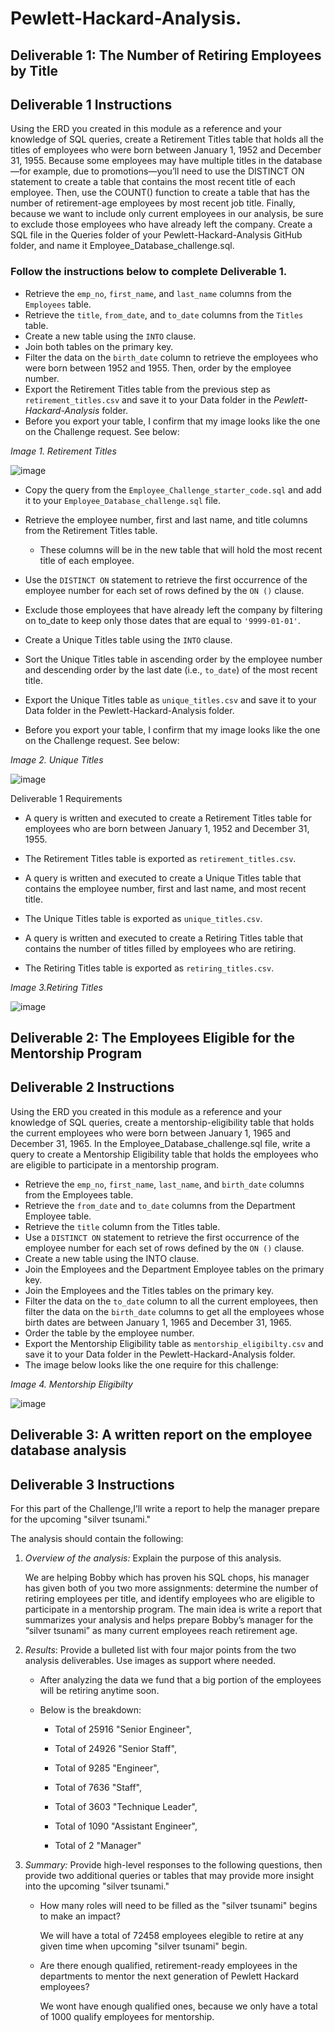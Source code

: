 # Pewlett-Hackard-Analysis.
## Deliverable 1: The Number of Retiring Employees by Title 
## **Deliverable 1 Instructions**

Using the ERD you created in this module as a reference and your knowledge of SQL queries, create a Retirement Titles table that holds all the titles of employees who were born between January 1, 1952 and December 31, 1955. Because some employees may have multiple titles in the database—for example, due to promotions—you’ll need to use the DISTINCT ON statement to create a table that contains the most recent title of each employee. Then, use the COUNT() function to create a table that has the number of retirement-age employees by most recent job title. Finally, because we want to include only current employees in our analysis, be sure to exclude those employees who have already left the company.
  Create a SQL file in the Queries folder of your Pewlett-Hackard-Analysis GitHub folder, and name it Employee_Database_challenge.sql.

### Follow the instructions below to complete Deliverable 1.


- Retrieve the `emp_no`, `first_name`, and `last_name` columns from the `Employees` table.
- Retrieve the `title`, `from_date`, and `to_date` columns from the `Titles` table.
- Create a new table using the `INTO` clause.
- Join both tables on the primary key.
- Filter the data on the `birth_date` column to retrieve the employees who were born between 1952 and 1955. Then, order by the employee number.
- Export the Retirement Titles table from the previous step as `retirement_titles.csv` and save it to your Data folder in the *Pewlett-Hackard-Analysis* folder.
- Before you export your table, I confirm that my image looks like the one on the Challenge request. See below:

*Image 1. Retirement Titles*

![image](https://user-images.githubusercontent.com/112348240/202344165-6a598eee-7091-424b-8dab-a62584d03959.png)

- Copy the query from the `Employee_Challenge_starter_code.sql` and add it to your `Employee_Database_challenge.sql` file.

- Retrieve the employee number, first and last name, and title columns from the Retirement Titles table.

    - These columns will be in the new table that will hold the most recent title of each employee.
    
- Use the `DISTINCT ON` statement to retrieve the first occurrence of the employee number for each set of rows defined by the `ON ()` clause.

- Exclude those employees that have already left the company by filtering on to_date to keep only those dates that are equal to `'9999-01-01'`.
- Create a Unique Titles table using the `INTO` clause.
- Sort the Unique Titles table in ascending order by the employee number and descending order by the last date (i.e., `to_date`) of the most recent title.
- Export the Unique Titles table as `unique_titles.csv` and save it to your Data folder in the Pewlett-Hackard-Analysis folder.
- Before you export your table, I confirm that my image looks like the one on the Challenge request. See below:

*Image 2. Unique Titles*

![image](https://user-images.githubusercontent.com/112348240/202346174-5c597d51-280b-491e-bec7-0d02ec8e588e.png)


Deliverable 1 Requirements

- A query is written and executed to create a Retirement Titles table for employees who are born between January 1, 1952 and December 31, 1955. 
  
- The Retirement Titles table is exported as `retirement_titles.csv`. 
  
- A query is written and executed to create a Unique Titles table that contains the employee number, first and last name, and most recent title. 
  
- The Unique Titles table is exported as `unique_titles.csv`. 
  
- A query is written and executed to create a Retiring Titles table that contains the number of titles filled by employees who are retiring. 
  
 - The Retiring Titles table is exported as `retiring_titles.csv`. 
 
*Image 3.Retiring Titles*

![image](https://user-images.githubusercontent.com/112348240/202349440-40e55bbd-f848-4fc7-93fc-1f784d870d18.png)

## Deliverable 2: The Employees Eligible for the Mentorship Program 
## Deliverable 2 Instructions
  Using the ERD you created in this module as a reference and your knowledge of SQL queries, create a mentorship-eligibility table that holds the current employees who were born between January 1, 1965 and December 31, 1965.
  In the Employee_Database_challenge.sql file, write a query to create a Mentorship Eligibility table that holds the employees who are eligible to participate in a mentorship program.

- Retrieve the `emp_no`, `first_name`, `last_name`, and `birth_date` columns from the Employees table.
- Retrieve the `from_date` and `to_date` columns from the Department Employee table.
- Retrieve the `title` column from the Titles table.
- Use a `DISTINCT ON` statement to retrieve the first occurrence of the employee number for each set of rows defined by the `ON ()` clause.
- Create a new table using the INTO clause.
- Join the Employees and the Department Employee tables on the primary key.
- Join the Employees and the Titles tables on the primary key.
- Filter the data on the `to_date` column to all the current employees, then filter the data on the `birth_date` columns to get all the employees whose birth dates are between January 1, 1965 and December 31, 1965.
- Order the table by the employee number.
- Export the Mentorship Eligibility table as `mentorship_eligibilty.csv` and save it to your Data folder in the Pewlett-Hackard-Analysis folder.
- The image below looks like the one require for this challenge:

*Image 4. Mentorship Eligibilty*

![image](https://user-images.githubusercontent.com/112348240/202872590-69877115-a552-4076-83aa-06a3d0eccbf6.png)

## Deliverable 3: A written report on the employee database analysis 
## Deliverable 3 Instructions
  For this part of the Challenge,I’ll write a report to help the manager prepare for the upcoming "silver tsunami."

  The analysis should contain the following:

1. *Overview of the analysis:* Explain the purpose of this analysis.

    We are helping Bobby which has proven his SQL chops, his manager has given both of you two more assignments: determine the number of retiring employees per title, and identify employees who are eligible to participate in a mentorship program. The main idea is write a report that summarizes your analysis and helps prepare Bobby’s manager for the “silver tsunami” as many current employees reach retirement age.
    
2. *Results*: Provide a bulleted list with four major points from the two analysis deliverables. Use images as support where needed.

    - After analyzing the data we fund that a big portion of the employees will be retiring anytime soon.
 
    - Below is the breakdown:
      
      - Total of 25916 "Senior Engineer",
      
      - Total of 24926 "Senior Staff",
      
      - Total of 9285 "Engineer",
      
      - Total of 7636 "Staff",
      
      - Total of 3603 "Technique Leader",
      
      - Total of 1090 "Assistant Engineer",
      
      - Total of 2 "Manager"

3. *Summary:* Provide high-level responses to the following questions, then provide two additional queries or tables that may provide more insight into the upcoming "silver tsunami."

    - How many roles will need to be filled as the "silver tsunami" begins to make an impact?
    
      We will have a total of 72458 employees elegible to retire at any given time when upcoming "silver tsunami" begin. 
  
    - Are there enough qualified, retirement-ready employees in the departments to mentor the next generation of Pewlett Hackard employees?
    
      We wont have enough qualified ones, because we only have a total of 1000 qualify employees for mentorship. 


